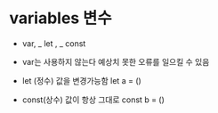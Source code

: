
# variables 변수

-  var, _ let , _ const

* var는 사용하지 않는다 예상치 못한 오류를 일으킬 수 있음

* let (정수) 값을 변경가능함
let a = ()

* const(상수) 값이 항상 그대로
const b = ()
